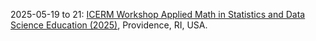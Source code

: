 2025-05-19 to 21: [ICERM Workshop Applied Math in Statistics and Data Science Education (2025)](https://icerm.brown.edu/program/hot_topics_workshop/htw-25-amsdse "This workshop focuses on applied mathematics in statistics and data science education, covering curriculum development, machine learning, and statistical modeling. Topics include data-driven pedagogy, computational statistics, and applications in interdisciplinary education, emphasizing innovative teaching strategies for data science."), Providence, RI, USA.

